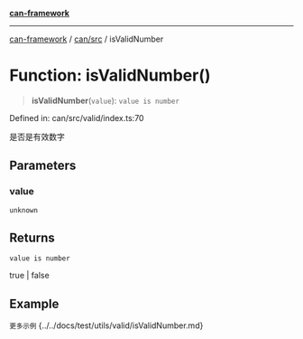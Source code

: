 [**can-framework**](../../../README.md)

***

[can-framework](../../../modules.md) / [can/src](../README.md) / isValidNumber

# Function: isValidNumber()

> **isValidNumber**(`value`): `value is number`

Defined in: can/src/valid/index.ts:70

是否是有效数字

## Parameters

### value

`unknown`

## Returns

`value is number`

true | false

## Example

```更多示例```
{../../docs/test/utils/valid/isValidNumber.md}
